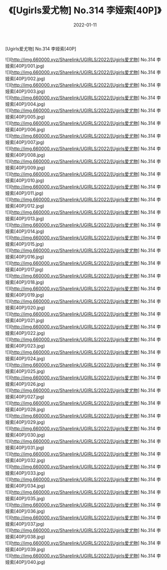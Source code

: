 ﻿---
layout: post
title:  《[Ugirls爱尤物] No.314 李娅索[40P]》
date:   2022-01-11
img: http://img.660000.xyz/Sharelink/UGIRLS/2022/[Ugirls爱尤物] No.314 李娅索[40P]/000.jpg
categories: [美女, 清纯, 唯美]
---

[Ugirls爱尤物] No.314 李娅索[40P]

  ![](http://img.660000.xyz/Sharelink/UGIRLS/2022/[Ugirls爱尤物] No.314 李娅索[40P]/001.jpg) <br> ![](http://img.660000.xyz/Sharelink/UGIRLS/2022/[Ugirls爱尤物] No.314 李娅索[40P]/002.jpg) <br> ![](http://img.660000.xyz/Sharelink/UGIRLS/2022/[Ugirls爱尤物] No.314 李娅索[40P]/003.jpg) <br> ![](http://img.660000.xyz/Sharelink/UGIRLS/2022/[Ugirls爱尤物] No.314 李娅索[40P]/004.jpg) <br> ![](http://img.660000.xyz/Sharelink/UGIRLS/2022/[Ugirls爱尤物] No.314 李娅索[40P]/005.jpg) <br> ![](http://img.660000.xyz/Sharelink/UGIRLS/2022/[Ugirls爱尤物] No.314 李娅索[40P]/006.jpg) <br> ![](http://img.660000.xyz/Sharelink/UGIRLS/2022/[Ugirls爱尤物] No.314 李娅索[40P]/007.jpg) <br> ![](http://img.660000.xyz/Sharelink/UGIRLS/2022/[Ugirls爱尤物] No.314 李娅索[40P]/008.jpg) <br> ![](http://img.660000.xyz/Sharelink/UGIRLS/2022/[Ugirls爱尤物] No.314 李娅索[40P]/009.jpg) <br> ![](http://img.660000.xyz/Sharelink/UGIRLS/2022/[Ugirls爱尤物] No.314 李娅索[40P]/010.jpg) <br> ![](http://img.660000.xyz/Sharelink/UGIRLS/2022/[Ugirls爱尤物] No.314 李娅索[40P]/011.jpg) <br> ![](http://img.660000.xyz/Sharelink/UGIRLS/2022/[Ugirls爱尤物] No.314 李娅索[40P]/012.jpg) <br> ![](http://img.660000.xyz/Sharelink/UGIRLS/2022/[Ugirls爱尤物] No.314 李娅索[40P]/013.jpg) <br> ![](http://img.660000.xyz/Sharelink/UGIRLS/2022/[Ugirls爱尤物] No.314 李娅索[40P]/014.jpg) <br> ![](http://img.660000.xyz/Sharelink/UGIRLS/2022/[Ugirls爱尤物] No.314 李娅索[40P]/015.jpg) <br> ![](http://img.660000.xyz/Sharelink/UGIRLS/2022/[Ugirls爱尤物] No.314 李娅索[40P]/016.jpg) <br> ![](http://img.660000.xyz/Sharelink/UGIRLS/2022/[Ugirls爱尤物] No.314 李娅索[40P]/017.jpg) <br> ![](http://img.660000.xyz/Sharelink/UGIRLS/2022/[Ugirls爱尤物] No.314 李娅索[40P]/018.jpg) <br> ![](http://img.660000.xyz/Sharelink/UGIRLS/2022/[Ugirls爱尤物] No.314 李娅索[40P]/019.jpg) <br> ![](http://img.660000.xyz/Sharelink/UGIRLS/2022/[Ugirls爱尤物] No.314 李娅索[40P]/020.jpg) <br> ![](http://img.660000.xyz/Sharelink/UGIRLS/2022/[Ugirls爱尤物] No.314 李娅索[40P]/021.jpg) <br> ![](http://img.660000.xyz/Sharelink/UGIRLS/2022/[Ugirls爱尤物] No.314 李娅索[40P]/022.jpg) <br> ![](http://img.660000.xyz/Sharelink/UGIRLS/2022/[Ugirls爱尤物] No.314 李娅索[40P]/023.jpg) <br> ![](http://img.660000.xyz/Sharelink/UGIRLS/2022/[Ugirls爱尤物] No.314 李娅索[40P]/024.jpg) <br> ![](http://img.660000.xyz/Sharelink/UGIRLS/2022/[Ugirls爱尤物] No.314 李娅索[40P]/025.jpg) <br> ![](http://img.660000.xyz/Sharelink/UGIRLS/2022/[Ugirls爱尤物] No.314 李娅索[40P]/026.jpg) <br> ![](http://img.660000.xyz/Sharelink/UGIRLS/2022/[Ugirls爱尤物] No.314 李娅索[40P]/027.jpg) <br> ![](http://img.660000.xyz/Sharelink/UGIRLS/2022/[Ugirls爱尤物] No.314 李娅索[40P]/028.jpg) <br> ![](http://img.660000.xyz/Sharelink/UGIRLS/2022/[Ugirls爱尤物] No.314 李娅索[40P]/029.jpg) <br> ![](http://img.660000.xyz/Sharelink/UGIRLS/2022/[Ugirls爱尤物] No.314 李娅索[40P]/030.jpg) <br> ![](http://img.660000.xyz/Sharelink/UGIRLS/2022/[Ugirls爱尤物] No.314 李娅索[40P]/031.jpg) <br> ![](http://img.660000.xyz/Sharelink/UGIRLS/2022/[Ugirls爱尤物] No.314 李娅索[40P]/032.jpg) <br> ![](http://img.660000.xyz/Sharelink/UGIRLS/2022/[Ugirls爱尤物] No.314 李娅索[40P]/033.jpg) <br> ![](http://img.660000.xyz/Sharelink/UGIRLS/2022/[Ugirls爱尤物] No.314 李娅索[40P]/034.jpg) <br> ![](http://img.660000.xyz/Sharelink/UGIRLS/2022/[Ugirls爱尤物] No.314 李娅索[40P]/035.jpg) <br> ![](http://img.660000.xyz/Sharelink/UGIRLS/2022/[Ugirls爱尤物] No.314 李娅索[40P]/036.jpg) <br> ![](http://img.660000.xyz/Sharelink/UGIRLS/2022/[Ugirls爱尤物] No.314 李娅索[40P]/037.jpg) <br> ![](http://img.660000.xyz/Sharelink/UGIRLS/2022/[Ugirls爱尤物] No.314 李娅索[40P]/038.jpg) <br> ![](http://img.660000.xyz/Sharelink/UGIRLS/2022/[Ugirls爱尤物] No.314 李娅索[40P]/039.jpg) <br> ![](http://img.660000.xyz/Sharelink/UGIRLS/2022/[Ugirls爱尤物] No.314 李娅索[40P]/040.jpg) <br>